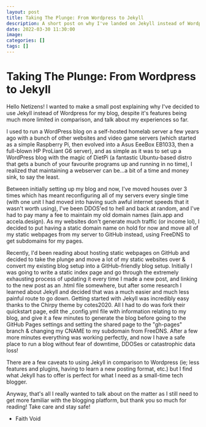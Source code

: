 ```yaml
---
layout: post
title: Taking The Plunge: From Wordpress to Jekyll
description: A short post on why I've landed on Jekyll instead of Wordpress.
date: 2022-03-30 11:30:00
image: 
categories: []
tags: []
---
```


# Taking The Plunge: From Wordpress to Jekyll

Hello Netizens! I wanted to make a small post explaining why I've decided to use Jekyll instead of Wordpress for my blog, despite it's features being much more limited in comparison, and talk about my experiences so far.

I used to run a WordPress blog on a self-hosted homelab server a few years ago with a bunch of other websites and video game servers (which started as a simple Raspberry Pi, then evolved into a Asus EeeBox EB1033, then a full-blown HP ProLiant G6 server), and as simple as it was to set up a WordPress blog with the magic of DietPi (a fantastic Ubuntu-based distro that gets a bunch of your favourite programs up and running in no time), I realized that maintaining a webserver can be...a bit of a time and money sink, to say the least. 

Between initially setting up my blog and now, I've moved houses over 3 times which has meant reconfiguring all of my servers every single time (with one unit I had moved into having such awful internet speeds that it wasn't worth using), I've been DDOS'ed to hell and back at random, and I've had to pay many a fee to maintain my old domain names (lain.app and accela.design). As my websites don't generate much traffic (or income lol), I decided to put having a static domain name on hold for now and move all of my static webpages from my server to GitHub instead, using FreeDNS to get subdomains for my pages.

Recently, I'd been reading about hosting static webpages on GitHub and decided to take the plunge and move a lot of my static websites over & convert my existing blog setup into a GitHub-friendly blog setup. Initially I was going to write a static index page and go through the extremely exhausting process of updating it every time I made a new post, and linking to the new post as an .html file somewhere, but after some research I learned about Jekyll and decided that was a much easier and much less painful route to go down. Getting started with Jekyll was incredibly easy thanks to the Chirpy theme by cotes2020. All I had to do was fork their quickstart page, edit the _config.yml file with information relating to my blog, and give it a few minutes to generate the blog before going to the GitHub Pages settings and setting the shared page to the "gh-pages" branch & changing my CNAME to my subdomain from FreeDNS. After a few more minutes everything was working perfectly, and now I have a safe place to run a blog without fear of downtime, DDOSes or catastrophic data loss!

There are a few caveats to using Jekyll in comparison to Wordpress (ie; less features and plugins, having to learn a new posting format, etc.) but I find what Jekyll has to offer is perfect for what I need as a small-time tech blogger. 

Anyway, that's all I really wanted to talk about on the matter as I still need to get more familiar with the blogging platform, but thank you so much for reading! Take care and stay safe! 

- Faith Void